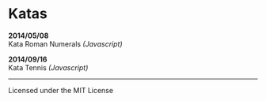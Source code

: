 # Katas

__2014/05/08__  
Kata Roman Numerals _(Javascript)_

__2014/09/16__  
Kata Tennis _(Javascript)_

---
Licensed under the MIT License
